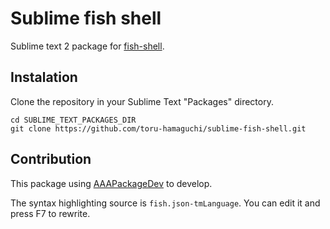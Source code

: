 
Sublime fish shell
==================

Sublime text 2 package for [fish-shell](https://github.com/fish-shell/fish-shell).

Instalation
-----------

Clone the repository in your Sublime Text "Packages" directory.

    cd SUBLIME_TEXT_PACKAGES_DIR
    git clone https://github.com/toru-hamaguchi/sublime-fish-shell.git

Contribution
------------

This package using [AAAPackageDev](https://bitbucket.org/guillermooo/aaapackagedev) to develop.

The syntax highlighting source is `fish.json-tmLanguage`. You can edit it and press F7 to rewrite.
